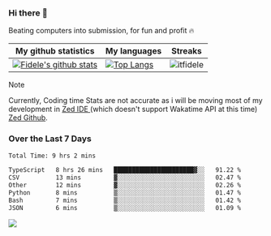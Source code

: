 ### Hi there 👋
<p>Beating computers into submission, for fun and profit 🔥</p>

|My github statistics|My languages|Streaks|
|-|-|-|
|[![Fidele's github stats](https://github-readme-stats.vercel.app/api?username=itfidele&count_private=true&show_icons=true&theme=dark&hide_title=true)](https://github.com/itfidele)|[![Top Langs](https://github-readme-stats.vercel.app/api/top-langs/?username=itfidele&show_icons=true&langs_count=8&theme=dark&layout=compact&hide_title=true)](https://github.com/itfidele)|![itfidele](https://github-readme-streak-stats.herokuapp.com/?user=itfidele&theme=dark)

> [!NOTE]  
> Currently, Coding time Stats are not accurate as i will be moving most of my development in <a href="https://zed.dev" target="_blank"> Zed IDE </a> (which doesn't support Wakatime API at this time) <a href="https://github.com/zed-industries/zed">Zed Github</a>.

### Over the Last 7 Days
<!--START_SECTION:waka-->

```txt
Total Time: 9 hrs 2 mins

TypeScript   8 hrs 26 mins   ██████████████████████▓░░   91.22 %
CSV          13 mins         ▓░░░░░░░░░░░░░░░░░░░░░░░░   02.47 %
Other        12 mins         ▓░░░░░░░░░░░░░░░░░░░░░░░░   02.26 %
Python       8 mins          ▒░░░░░░░░░░░░░░░░░░░░░░░░   01.47 %
Bash         7 mins          ▒░░░░░░░░░░░░░░░░░░░░░░░░   01.42 %
JSON         6 mins          ▒░░░░░░░░░░░░░░░░░░░░░░░░   01.09 %
```

<!--END_SECTION:waka-->



![](https://komarev.com/ghpvc/?username=itfidele)
